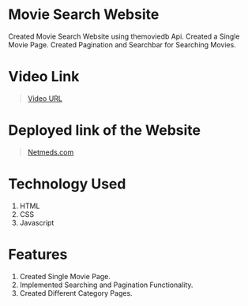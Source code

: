 # Movie Search Website

Created Movie Search Website using themoviedb Api. Created a Single Movie Page. Created Pagination and Searchbar for Searching Movies.

# Video Link

> [Video URL](https://drive.google.com/file/d/1iNWoNqHUoVVd5WdoD0BJjGXuVr1_PmKc/view?usp=sharing)

# Deployed link of the Website

> [Netmeds.com](https://movie-db-harsh.netlify.app/)

# Technology Used

1. HTML
2. CSS
3. Javascript

# Features

1. Created Single Movie Page.
2. Implemented Searching and Pagination Functionality.
3. Created Different Category Pages.

